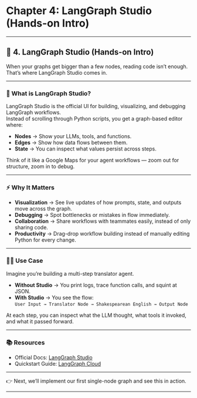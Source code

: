 # Chapter 4: LangGraph Studio (Hands-on Intro)
---

## 🔹 4. LangGraph Studio (Hands-on Intro)

When your graphs get bigger than a few nodes, reading code isn’t enough. That’s where LangGraph Studio comes in.

---

### 🎨 What is LangGraph Studio?

LangGraph Studio is the official UI for building, visualizing, and debugging LangGraph workflows.  
Instead of scrolling through Python scripts, you get a graph-based editor where:
- **Nodes** → Show your LLMs, tools, and functions.
- **Edges** → Show how data flows between them.
- **State** → You can inspect what values persist across steps.

Think of it like a Google Maps for your agent workflows — zoom out for structure, zoom in to debug.

---

### ⚡ Why It Matters

- **Visualization** → See live updates of how prompts, state, and outputs move across the graph.
- **Debugging** → Spot bottlenecks or mistakes in flow immediately.
- **Collaboration** → Share workflows with teammates easily, instead of only sharing code.
- **Productivity** → Drag-drop workflow building instead of manually editing Python for every change.

---

### 🧑‍💻 Use Case

Imagine you’re building a multi-step translator agent.  

- **Without Studio** → You print logs, trace function calls, and squint at JSON.
- **With Studio** → You see the flow:  
  `User Input → Translator Node → Shakespearean English → Output Node`

At each step, you can inspect what the LLM thought, what tools it invoked, and what it passed forward.

---

### 📚 Resources

- Official Docs: [LangGraph Studio](https://langchain-ai.github.io/langgraph/cloud/studio/)
- Quickstart Guide: [LangGraph Cloud](https://langchain-ai.github.io/langgraph/cloud/)

---

👉 Next, we’ll implement our first single-node graph and see this in action.

---